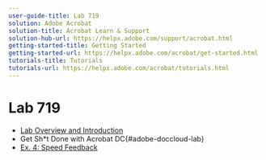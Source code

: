 ```yaml
---
user-guide-title: Lab 719
solution: Adobe Acrobat
solution-title: Acrobat Learn & Support
solution-hub-url: https://helpx.adobe.com/support/acrobat.html
getting-started-title: Getting Started
getting-started-url: https://helpx.adobe.com/acrobat/get-started.html
tutorials-title: Tutorials
tutorials-url: https://helpx.adobe.com/acrobat/tutorials.html
---
```


# Lab 719

+ [Lab Overview and Introduction](overview.md)
+ Get Sh*t Done with Acrobat DC{#adobe-doccloud-lab}
 + [Ex. 4: Speed Feedback](speedfeedback.md)



